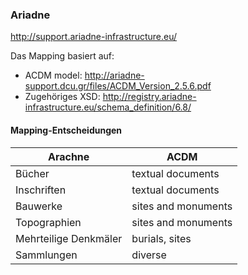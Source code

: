 ### Ariadne

http://support.ariadne-infrastructure.eu/

Das Mapping basiert auf:
* ACDM model: http://ariadne-support.dcu.gr/files/ACDM_Version_2.5.6.pdf
* Zugehöriges XSD: http://registry.ariadne-infrastructure.eu/schema_definition/6.8/

#### Mapping-Entscheidungen

| Arachne  | ACDM |
| ------------- | ------------- |
| Bücher | textual documents |
| Inschriften | textual documents |
| Bauwerke | sites and monuments |
| Topographien | sites and monuments |
| Mehrteilige Denkmäler | burials, sites |
| Sammlungen | diverse |


